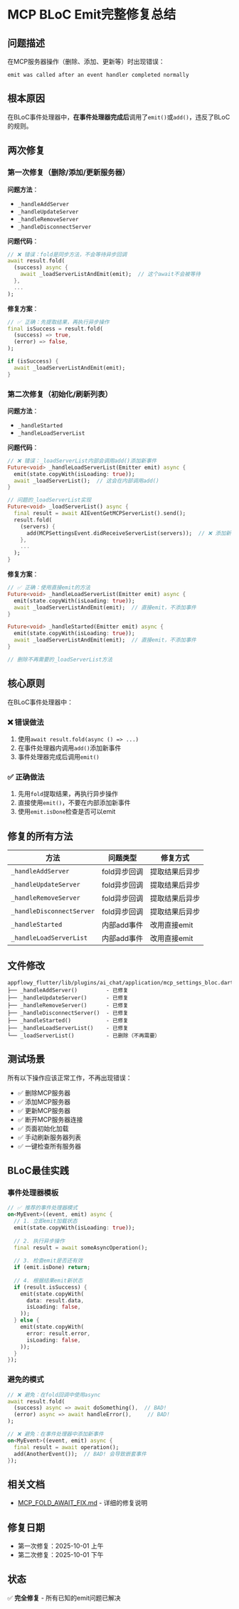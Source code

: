 # MCP BLoC Emit完整修复总结

## 问题描述

在MCP服务器操作（删除、添加、更新等）时出现错误：
```
emit was called after an event handler completed normally
```

## 根本原因

在BLoC事件处理器中，**在事件处理器完成后**调用了`emit()`或`add()`，违反了BLoC的规则。

## 两次修复

### 第一次修复（删除/添加/更新服务器）

**问题方法**：
- `_handleAddServer`
- `_handleUpdateServer`  
- `_handleRemoveServer`
- `_handleDisconnectServer`

**问题代码**：
```dart
// ❌ 错误：fold是同步方法，不会等待异步回调
await result.fold(
  (success) async {
    await _loadServerListAndEmit(emit);  // 这个await不会被等待
  },
  ...
);
```

**修复方案**：
```dart
// ✅ 正确：先提取结果，再执行异步操作
final isSuccess = result.fold(
  (success) => true,
  (error) => false,
);

if (isSuccess) {
  await _loadServerListAndEmit(emit);
}
```

### 第二次修复（初始化/刷新列表）

**问题方法**：
- `_handleStarted`
- `_handleLoadServerList`

**问题代码**：
```dart
// ❌ 错误：_loadServerList内部会调用add()添加新事件
Future<void> _handleLoadServerList(Emitter emit) async {
  emit(state.copyWith(isLoading: true));
  await _loadServerList();  // 这会在内部调用add()
}

// 问题的_loadServerList实现
Future<void> _loadServerList() async {
  final result = await AIEventGetMCPServerList().send();
  result.fold(
    (servers) {
      add(MCPSettingsEvent.didReceiveServerList(servers));  // ❌ 添加新事件
    },
    ...
  );
}
```

**修复方案**：
```dart
// ✅ 正确：使用直接emit的方法
Future<void> _handleLoadServerList(Emitter emit) async {
  emit(state.copyWith(isLoading: true));
  await _loadServerListAndEmit(emit);  // 直接emit，不添加事件
}

Future<void> _handleStarted(Emitter emit) async {
  emit(state.copyWith(isLoading: true));
  await _loadServerListAndEmit(emit);  // 直接emit，不添加事件
}

// 删除不再需要的_loadServerList方法
```

## 核心原则

在BLoC事件处理器中：

### ❌ 错误做法
1. 使用`await result.fold(async () => ...)`
2. 在事件处理器内调用`add()`添加新事件
3. 事件处理器完成后调用`emit()`

### ✅ 正确做法
1. 先用`fold`提取结果，再执行异步操作
2. 直接使用`emit()`，不要在内部添加新事件
3. 使用`emit.isDone`检查是否可以emit

## 修复的所有方法

| 方法 | 问题类型 | 修复方式 |
|------|---------|---------|
| `_handleAddServer` | fold异步回调 | 提取结果后异步 |
| `_handleUpdateServer` | fold异步回调 | 提取结果后异步 |
| `_handleRemoveServer` | fold异步回调 | 提取结果后异步 |
| `_handleDisconnectServer` | fold异步回调 | 提取结果后异步 |
| `_handleStarted` | 内部add事件 | 改用直接emit |
| `_handleLoadServerList` | 内部add事件 | 改用直接emit |

## 文件修改

```
appflowy_flutter/lib/plugins/ai_chat/application/mcp_settings_bloc.dart
├── _handleAddServer()         - 已修复
├── _handleUpdateServer()      - 已修复
├── _handleRemoveServer()      - 已修复
├── _handleDisconnectServer()  - 已修复
├── _handleStarted()           - 已修复
├── _handleLoadServerList()    - 已修复
└── _loadServerList()          - 已删除（不再需要）
```

## 测试场景

所有以下操作应该正常工作，不再出现错误：

- ✅ 删除MCP服务器
- ✅ 添加MCP服务器
- ✅ 更新MCP服务器
- ✅ 断开MCP服务器连接
- ✅ 页面初始化加载
- ✅ 手动刷新服务器列表
- ✅ 一键检查所有服务器

## BLoC最佳实践

### 事件处理器模板
```dart
// ✅ 推荐的事件处理器模式
on<MyEvent>((event, emit) async {
  // 1. 立即emit加载状态
  emit(state.copyWith(isLoading: true));
  
  // 2. 执行异步操作
  final result = await someAsyncOperation();
  
  // 3. 检查emit是否还有效
  if (emit.isDone) return;
  
  // 4. 根据结果emit新状态
  if (result.isSuccess) {
    emit(state.copyWith(
      data: result.data,
      isLoading: false,
    ));
  } else {
    emit(state.copyWith(
      error: result.error,
      isLoading: false,
    ));
  }
});
```

### 避免的模式
```dart
// ❌ 避免：在fold回调中使用async
await result.fold(
  (success) async => await doSomething(),  // BAD!
  (error) async => await handleError(),     // BAD!
);

// ❌ 避免：在事件处理器中添加新事件
on<MyEvent>((event, emit) async {
  final result = await operation();
  add(AnotherEvent());  // BAD! 会导致嵌套事件
});
```

## 相关文档

- [MCP_FOLD_AWAIT_FIX.md](./MCP_FOLD_AWAIT_FIX.md) - 详细的修复说明

## 修复日期

- 第一次修复：2025-10-01 上午
- 第二次修复：2025-10-01 下午

## 状态

✅ **完全修复** - 所有已知的emit问题已解决

